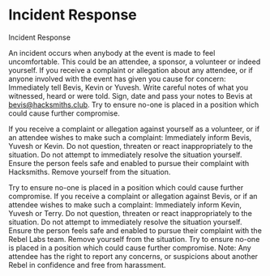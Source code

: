 # Incident Response

Incident Response

An incident occurs when anybody at the event is made to feel uncomfortable. This could be an attendee, a sponsor, a volunteer or indeed yourself.
If you receive a complaint or allegation about any attendee, or if anyone involved with the event has given you cause for concern:
Immediately tell Bevis, Kevin or Yuvesh.
Write careful notes of what you witnessed, heard or were told.
Sign, date and pass your notes to Bevis at bevis@hacksmiths.club.
Try to ensure no-one is placed in a position which could cause further compromise.

If you receive a complaint or allegation against yourself as a volunteer, or if an attendee wishes to make such a complaint:
Immediately inform Bevis, Yuvesh or Kevin.
Do not question, threaten or react inappropriately to the situation.
Do not attempt to immediately resolve the situation yourself.
Ensure the person feels safe and enabled to pursue their complaint with Hacksmiths.
Remove yourself from the situation.

Try to ensure no-one is placed in a position which could cause further compromise.
If you receive a complaint or allegation against Bevis, or if an attendee wishes to make such a complaint:
Immediately inform Kevin, Yuvesh or Terry.
Do not question, threaten or react inappropriately to the situation.
Do not attempt to immediately resolve the situation yourself.
Ensure the person feels safe and enabled to pursue their complaint with the Rebel Labs team.
Remove yourself from the situation.
Try to ensure no-one is placed in a position which could cause further compromise.
Note: Any attendee has the right to report any concerns, or suspicions about another Rebel in confidence and free from harassment.